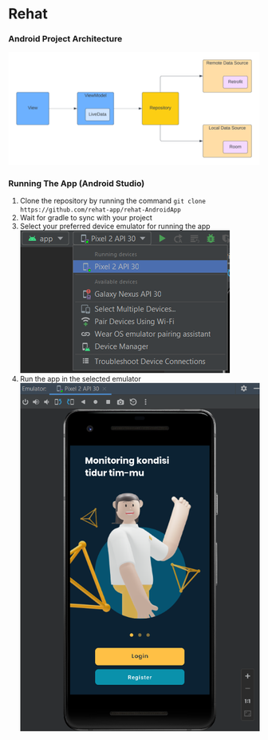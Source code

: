 # Rehat
### Android Project Architecture

![](https://github.com/rehat-app/rehat-AndroidApp/blob/main/misc/apparchitecture.png)


### Running The App (Android Studio)
1. Clone the repository by running the command `git clone https://github.com/rehat-app/rehat-AndroidApp`
2. Wait for gradle to sync with your project
3. Select your preferred device emulator for running the app <br />
![](https://github.com/rehat-app/rehat-AndroidApp/blob/main/misc/emulatorselection.png)
4. Run the app in the selected emulator <br />
![](https://github.com/rehat-app/rehat-AndroidApp/blob/main/misc/apprunned.png)

